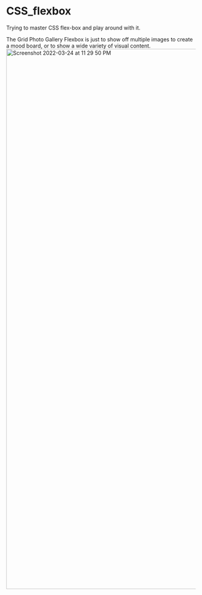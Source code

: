 # CSS_flexbox
Trying to master CSS flex-box and play around with it. 

The Grid Photo Gallery Flexbox is just to show off multiple images to create a mood board, or to show a wide variety of visual content.
<img width="1438" alt="Screenshot 2022-03-24 at 11 29 50 PM" src="https://user-images.githubusercontent.com/40881194/160020746-84f75834-f380-4979-a903-17c98179b693.png">

